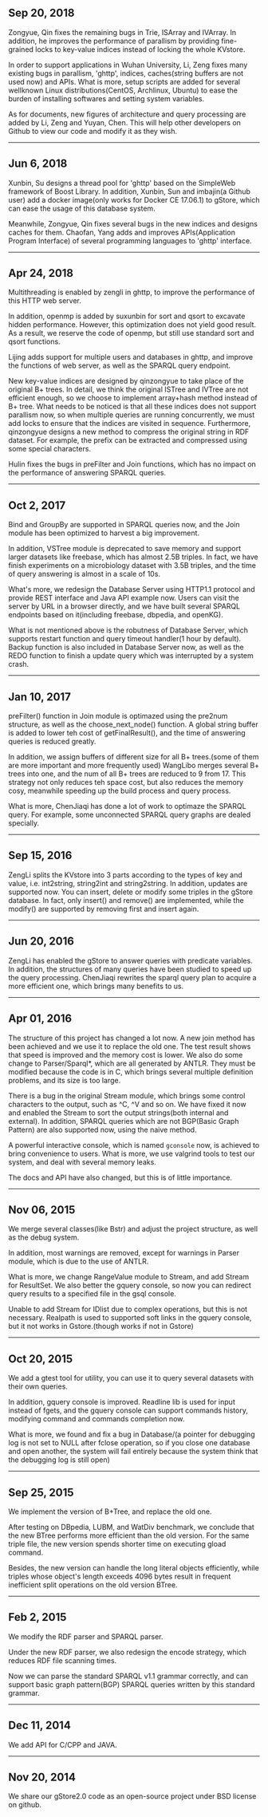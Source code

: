## Sep 20, 2018

Zongyue, Qin fixes the remaining bugs in Trie, ISArray and IVArray.
In addition, he improves the performance of parallism by providing fine-grained locks to key-value indices instead of locking the whole KVstore.

In order to support applications in Wuhan University, Li, Zeng fixes many existing bugs in parallism, 'ghttp', indices, caches(string buffers are not used now) and APIs.
What is more, setup scripts are added for several wellknown Linux distributions(CentOS, Archlinux, Ubuntu) to ease the burden of installing softwares and setting system variables.

As for documents, new figures of architecture and query processing are added by Li, Zeng and Yuyan, Chen.
This will help other developers on Github to view our code and modify it as they wish.

---

## Jun 6, 2018

Xunbin, Su designs a thread pool for 'ghttp' based on the SimpleWeb framework of Boost Library. 
In addition, Xunbin, Sun and imbajin(a Github user) add a docker image(only works for Docker CE 17.06.1) to gStore, which can ease the usage of this database system.

Meanwhile, Zongyue, Qin fixes several bugs in the new indices and designs caches for them.
Chaofan, Yang adds and improves APIs(Application Program Interface) of several programming languages to 'ghttp' interface.

---

## Apr 24, 2018

Multithreading is enabled by zengli in ghttp, to improve the performance of this HTTP web server.

In addition, openmp is added by suxunbin for sort and qsort to excavate hidden performance. However, this optimization does not yield good result.
As a result, we reserve the code of openmp, but still use standard sort and qsort functions.

Lijing adds support for multiple users and databases in ghttp, and improve the functions of web server, as well as the SPARQL query endpoint.

New key-value indices are designed by qinzongyue to take place of the original B+ trees. 
In detail, we think the original ISTree and IVTree are not efficient enough, so we choose to implement array+hash method instead of B+ tree.
What needs to be noticed is that all these indices does not support parallism now, so when multiple queries are running concurrently, we must add locks to ensure that the indices are visited in sequence.
Furthermore, qinzongyue designs a new method to compress the original string in RDF dataset. 
For example, the prefix can be extracted and compressed using some special characters.

Hulin fixes the bugs in preFilter and Join functions, which has no impact on the performance of answering SPARQL queries.

---

## Oct 2, 2017

Bind and GroupBy are supported in SPARQL queries now, and the Join module has been optimized to harvest a big improvement.

In addition, VSTree module is deprecated to save memory and support larger datasets like freebase, which has almost 2.5B triples.
In fact, we have finish experiments on a microbiology dataset with 3.5B triples, and the time of query answering is almost in a scale of 10s.

What's more, we redesign the Database Server using HTTP1.1 protocol and provide REST interface and Java API example now.
Users can visit the server by URL in a browser directly, and we have built several SPARQL endpoints based on it(including freebase, dbpedia, and openKG).

What is not mentioned above is the robutness of Database Server, which supports restart function and query timeout handler(1 hour by default).
Backup function is also included in Database Server now, as well as the REDO function to finish a update query which was interrupted by a system crash.

---

## Jan 10, 2017

preFilter() function in Join module is optimazed using the pre2num structure, as well as the choose_next_node() function.
A global string buffer is added to lower teh cost of getFinalResult(), and the time of answering queries is reduced greatly.

In addition, we assign buffers of different size for all B+ trees.(some of them are more important and more frequently used)
WangLibo merges several B+ trees into one, and the num of all B+ trees are reduced to 9 from 17.
This strategy not only reduces teh space cost, but also reduces the memory cosy, meanwhile speeding up the build process and query process.

What is more, ChenJiaqi has done a lot of work to optimaze the SPARQL query.
For example, some unconnected SPARQL query graphs are dealed specially.

---

## Sep 15, 2016

ZengLi splits the KVstore into 3 parts according to the types of key and value, i.e. int2string, string2int and string2string.
In addition, updates are supported now. 
You can insert, delete or modify some triples in the gStore database.
In fact, only insert() and remove() are implemented, while the modify() are supported by removing first and insert again.

--- 

## Jun 20, 2016

ZengLi has enabled the gStore to answer queries with predicate variables. 
In addition, the structures of many queries have been studied to speed up the query processing.
ChenJiaqi rewrites the sparql query plan to acquire a more efficient one, which brings many benefits to us.

---

## Apr 01, 2016

The structure of this project has changed a lot now. A new join method has been achieved and we use it to replace the old one. The test result shows that speed is improved and the memory cost is lower. We also do some change to Parser/Sparql*, which are all generated by ANTLR. They must be modified because the code is in C, which brings several multiple definition problems, and its size is too large. 

There is a bug in the original Stream module, which brings some control characters to the output, such as ^C, ^V and so on. We have fixed it now and enabled the Stream to sort the output strings(both internal and external). In addition, SPARQL queries which are not BGP(Basic Graph Pattern) are also supported now, using the naive method.

A powerful interactive console, which is named `gconsole` now, is achieved to bring convenience to users. What is more, we use valgrind tools to test our system, and deal with several memory leaks.

The docs and API have also changed, but this is of little importance.

- - -

## Nov 06, 2015

We merge several classes(like Bstr) and adjust the project structure, as well as the debug system. 

In addition, most warnings are removed, except for warnings in Parser module, which is due to the use of ANTLR.

What is more, we change RangeValue module to Stream, and add Stream for ResultSet. We also better the gquery console, so now you can redirect query results to a specified file in the gsql console.

Unable to add Stream for IDlist due to complex operations, but this is not necessary. Realpath is used to supported soft links in the gquery console, but it not works in Gstore.(though works if not in Gstore)

- - -

## Oct 20, 2015

We add a gtest tool for utility, you can use it to query several datasets with their own queries.

In addition, gquery console is improved. Readline lib is used for input instead of fgets, and the gquery console can support commands history, modifying command and commands completion now.

What is more, we found and fix a bug in Database/(a pointer for debugging log is not set to NULL after fclose operation, so if you close one database and open another, the system will fail entirely because the system think that the debugging log is still open)

- - -

## Sep 25, 2015 

We implement the version of B+Tree, and replace the old one.

After testing on DBpedia, LUBM, and WatDiv benchmark, we conclude that the new BTree performs more efficient than
the old version. For the same triple file, the new version spends shorter time on executing gload command.

Besides, the new version can handle the long literal objects efficiently, while triples whose object's length exceeds 4096 bytes result in frequent inefficient split operations on the old version BTree. 

- - -

## Feb 2, 2015

We modify the RDF parser and SPARQL parser.

Under the new RDF parser, we also redesign the encode strategy, which reduces RDF file scanning times.

Now we can parse the standard SPARQL v1.1 grammar correctly, and can support basic graph pattern(BGP) SPARQL queries written by this standard grammar.

- - -

## Dec 11, 2014

We add API for C/CPP and JAVA.

- - -

## Nov 20, 2014

We share our gStore2.0 code as an open-source project under BSD license on github.

